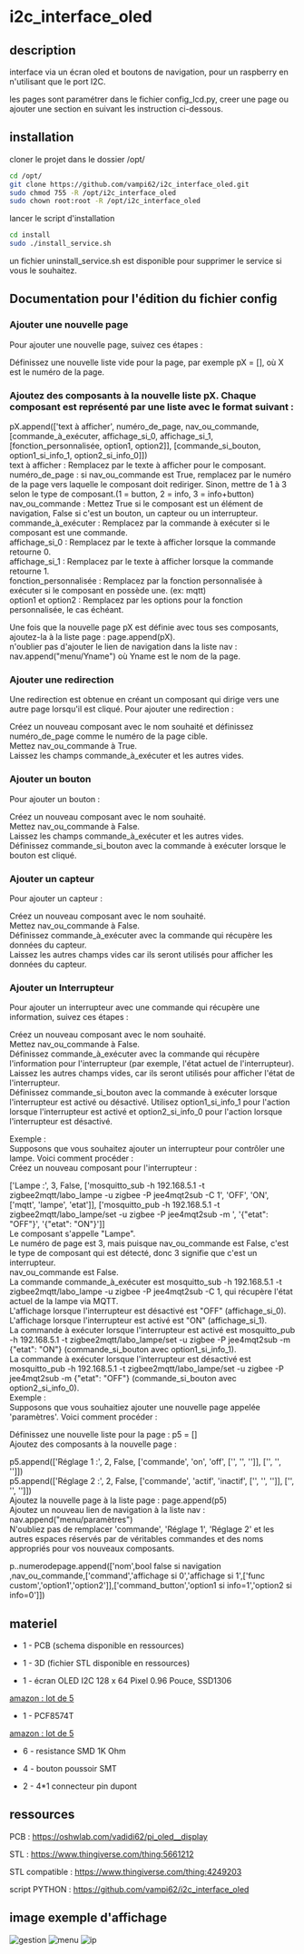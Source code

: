 # i2c_interface_oled

## description

interface via un écran oled et boutons de navigation, pour un raspberry en n'utilisant que le port I2C.  

les pages sont paramétrer dans le fichier config_lcd.py, creer une page ou ajouter une section en suivant les instruction ci-dessous.  

## installation

cloner le projet dans le dossier /opt/  

```bash
cd /opt/
git clone https://github.com/vampi62/i2c_interface_oled.git
sudo chmod 755 -R /opt/i2c_interface_oled
sudo chown root:root -R /opt/i2c_interface_oled
```
lancer le script d'installation
```bash
cd install
sudo ./install_service.sh
```
un fichier uninstall_service.sh est disponible pour supprimer le service si vous le souhaitez.

## Documentation pour l'édition du fichier config  

### Ajouter une nouvelle page  
Pour ajouter une nouvelle page, suivez ces étapes :  

Définissez une nouvelle liste vide pour la page, par exemple pX = [], où X est le numéro de la page.  

### Ajoutez des composants à la nouvelle liste pX. Chaque composant est représenté par une liste avec le format suivant :  

pX.append(['text à afficher', numéro_de_page, nav_ou_commande, [commande_à_exécuter, affichage_si_0, affichage_si_1, [fonction_personnalisée, option1, option2]], [commande_si_bouton, option1_si_info_1, option2_si_info_0]])  
text à afficher : Remplacez par le texte à afficher pour le composant.  
numéro_de_page : si nav_ou_commande est True, remplacez par le numéro de la page vers laquelle le composant doit rediriger. Sinon, mettre de 1 à 3 selon le type de composant.(1 = button, 2 = info, 3 = info+button)  
nav_ou_commande : Mettez True si le composant est un élément de navigation, False si c'est un bouton, un capteur ou un interrupteur.  
commande_à_exécuter : Remplacez par la commande à exécuter si le composant est une commande.  
affichage_si_0 : Remplacez par le texte à afficher lorsque la commande retourne 0.  
affichage_si_1 : Remplacez par le texte à afficher lorsque la commande retourne 1.  
fonction_personnalisée : Remplacez par la fonction personnalisée à exécuter si le composant en possède une. (ex: mqtt)  
option1 et option2 : Remplacez par les options pour la fonction personnalisée, le cas échéant.  

Une fois que la nouvelle page pX est définie avec tous ses composants, ajoutez-la à la liste page : page.append(pX).  
n'oublier pas d'ajouter le lien de navigation dans la liste nav : nav.append("menu/Yname") où Yname est le nom de la page.  


### Ajouter une redirection  
Une redirection est obtenue en créant un composant qui dirige vers une autre page lorsqu'il est cliqué. Pour ajouter une redirection :

Créez un nouveau composant avec le nom souhaité et définissez numéro_de_page comme le numéro de la page cible.  
Mettez nav_ou_commande à True.  
Laissez les champs commande_à_exécuter et les autres vides.  



### Ajouter un bouton  
Pour ajouter un bouton :  

Créez un nouveau composant avec le nom souhaité.  
Mettez nav_ou_commande à False.  
Laissez les champs commande_à_exécuter et les autres vides.  
Définissez commande_si_bouton avec la commande à exécuter lorsque le bouton est cliqué.  



### Ajouter un capteur  
Pour ajouter un capteur :  

Créez un nouveau composant avec le nom souhaité.  
Mettez nav_ou_commande à False.  
Définissez commande_à_exécuter avec la commande qui récupère les données du capteur.  
Laissez les autres champs vides car ils seront utilisés pour afficher les données du capteur.  



### Ajouter un Interrupteur  
Pour ajouter un interrupteur avec une commande qui récupère une information, suivez ces étapes :  

Créez un nouveau composant avec le nom souhaité.  
Mettez nav_ou_commande à False.  
Définissez commande_à_exécuter avec la commande qui récupère l'information pour l'interrupteur (par exemple, l'état actuel de l'interrupteur).  
Laissez les autres champs vides, car ils seront utilisés pour afficher l'état de l'interrupteur.  
Définissez commande_si_bouton avec la commande à exécuter lorsque l'interrupteur est activé ou désactivé. Utilisez option1_si_info_1 pour l'action lorsque l'interrupteur est activé et option2_si_info_0 pour l'action lorsque l'interrupteur est désactivé.  

Exemple :  
Supposons que vous souhaitez ajouter un interrupteur pour contrôler une lampe. Voici comment procéder :  
Créez un nouveau composant pour l'interrupteur :  

['Lampe :', 3, False, ['mosquitto_sub -h 192.168.5.1 -t zigbee2mqtt/labo_lampe -u zigbee -P jee4mqt2sub -C 1', 'OFF', 'ON', ['mqtt', 'lampe', 'etat']], ['mosquitto_pub -h 192.168.5.1 -t zigbee2mqtt/labo_lampe/set -u zigbee -P jee4mqt2sub -m ', '{"etat": "OFF"}', '{"etat": "ON"}']]  
Le composant s'appelle "Lampe".  
Le numéro de page est 3, mais puisque nav_ou_commande est False, c'est le type de composant qui est détecté, donc 3 signifie que c'est un interrupteur.  
nav_ou_commande est False.  
La commande commande_à_exécuter est mosquitto_sub -h 192.168.5.1 -t zigbee2mqtt/labo_lampe -u zigbee -P jee4mqt2sub -C 1, qui récupère l'état actuel de la lampe via MQTT.  
L'affichage lorsque l'interrupteur est désactivé est "OFF" (affichage_si_0).  
L'affichage lorsque l'interrupteur est activé est "ON" (affichage_si_1).  
La commande à exécuter lorsque l'interrupteur est activé est mosquitto_pub -h 192.168.5.1 -t zigbee2mqtt/labo_lampe/set -u zigbee -P jee4mqt2sub -m {"etat": "ON"} (commande_si_bouton avec option1_si_info_1).  
La commande à exécuter lorsque l'interrupteur est désactivé est mosquitto_pub -h 192.168.5.1 -t zigbee2mqtt/labo_lampe/set -u zigbee -P jee4mqt2sub -m {"etat": "OFF"} (commande_si_bouton avec option2_si_info_0).  
Exemple :  
Supposons que vous souhaitiez ajouter une nouvelle page appelée 'paramètres'. Voici comment procéder :  

Définissez une nouvelle liste pour la page : p5 = []  
Ajoutez des composants à la nouvelle page :  

p5.append(['Réglage 1 :', 2, False, ['commande', 'on', 'off', ['', '', '']], ['', '', '']])  
p5.append(['Réglage 2 :', 2, False, ['commande', 'actif', 'inactif', ['', '', '']], ['', '', '']])  
Ajoutez la nouvelle page à la liste page : page.append(p5)  
Ajoutez un nouveau lien de navigation à la liste nav : nav.append("menu/paramètres")  
N'oubliez pas de remplacer 'commande', 'Réglage 1', 'Réglage 2' et les autres espaces réservés par de véritables commandes et des noms appropriés pour vos nouveaux composants.  

p..numerodepage.append(['nom',bool false si navigation ,nav_ou_commande,['command','affichage si 0','affichage si 1',['func custom','option1','option2']],['command_button','option1 si info=1','option2 si info=0']])  


## materiel

* 1 - PCB (schema disponible en ressources)

* 1 - 3D (fichier STL disponible en ressources)

* 1 - écran OLED I2C 128 x 64 Pixel 0.96 Pouce, SSD1306

[amazon : lot de 5](https://www.amazon.fr/gp/product/B08FD643VZ/ref=ppx_yo_dt_b_search_asin_title?ie=UTF8&psc=1)

* 1 - PCF8574T

[amazon : lot de 5](https://www.amazon.fr/5-pi%C3%A8ces-PCF8574T-PCF8574-SOP16/dp/B0BFX2DV8R/ref=sr_1_11?__mk_fr_FR=%C3%85M%C3%85%C5%BD%C3%95%C3%91&crid=37VWEWKKIXPDK&keywords=PCF8574T&qid=1669558592&qu=eyJxc2MiOiIyLjUyIiwicXNhIjoiMi4wNCIsInFzcCI6IjEuODQifQ%3D%3D&sprefix=pcf8574t%2Caps%2C56&sr=8-11)

* 6 - resistance SMD 1K Ohm

* 4 - bouton poussoir SMT

* 2 - 4*1 connecteur pin dupont

## ressources

PCB : https://oshwlab.com/vadidi62/pi_oled__display

STL : https://www.thingiverse.com/thing:5661212

STL compatible : https://www.thingiverse.com/thing:4249203

script PYTHON : https://github.com/vampi62/i2c_interface_oled

## image exemple d'affichage
![gestion](https://github.com/vampi62/i2c_interface_oled/assets/104321401/cf43119e-e68e-4253-b3ea-c2c7cc74781a)
![menu](https://github.com/vampi62/i2c_interface_oled/assets/104321401/4cc85f9a-1c58-44fa-a93d-17ebc9c95dcb)
![ip](https://github.com/vampi62/i2c_interface_oled/assets/104321401/e961bb2d-ff13-4272-8741-93fe7bb70591)


